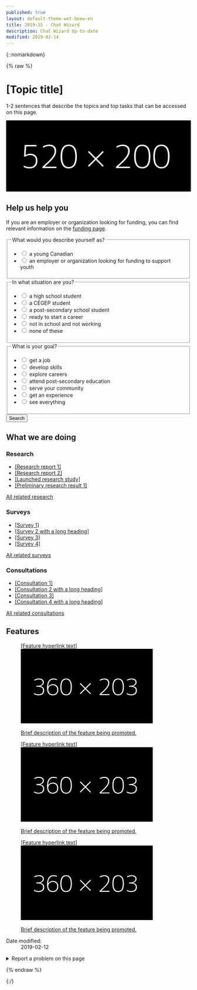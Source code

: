 ```yaml
---
published: true
layout: default-theme-wet-boew-en
title: 2019-15 - Chat Wizard
description: Chat Wizard Up-to-date
modified: 2019-02-14
---
```


{::nomarkdown}

{% raw %}

<!-- Chat wizard -->
<style>
@-webkit-keyframes slideInFromRight {
	0% {
		-ms-transform: scale(0, 1);
		-webkit-transform: scale(0, 1);
		transform: scale(0, 1);
	}
	95% {
		-ms-transform: scale(0, 1);
		-webkit-transform: scale(0, 1);
		transform: scale(0, 1);
	}
	100% {
		-ms-transform: scale(1, 1);
		-webkit-transform: scale(1, 1);
		transform: scale(1, 1);
	}
}
@keyframes slideInFromRight {
	0% {
		-ms-transform: scale(0, 1);
		-webkit-transform: scale(0, 1);
		transform: scale(0, 1);
	}
	95% {
		-ms-transform: scale(0, 1);
		-webkit-transform: scale(0, 1);
		transform: scale(0, 1);
	}
	100% {
		-ms-transform: scale(1, 1);
		-webkit-transform: scale(1, 1);
		transform: scale(1, 1);
	}
}
@-webkit-keyframes pulseIn {
	0% {
		-ms-transform: scale(1, 1);
		-webkit-transform: scale(1, 1);
		transform: scale(1, 1);
	}
	15% {
		-ms-transform: scale(1.15, 1.15);
		-webkit-transform: scale(1.15, 1.15);
		transform: scale(1.15, 1.15);
	}
	30% {
		-ms-transform: scale(1, 1);
		-webkit-transform: scale(1, 1);
		transform: scale(1, 1);
	}
	65% {
		-ms-transform: scale(1.3, 1.3);
		-webkit-transform: scale(1.3, 1.3);
		transform: scale(1.3, 1.3);
	}
	100% {
		-ms-transform: scale(1, 1);
		-webkit-transform: scale(1, 1);
		transform: scale(1, 1);
	}
}
@keyframes pulseIn {
	0% {
		-ms-transform: scale(1, 1);
		-webkit-transform: scale(1, 1);
		transform: scale(1, 1);
	}
	15% {
		-ms-transform: scale(1.15, 1.15);
		-webkit-transform: scale(1.15, 1.15);
		transform: scale(1.15, 1.15);
	}
	30% {
		-ms-transform: scale(1, 1);
		-webkit-transform: scale(1, 1);
		transform: scale(1, 1);
	}
	65% {
		-ms-transform: scale(1.3, 1.3);
		-webkit-transform: scale(1.3, 1.3);
		transform: scale(1.3, 1.3);
	}
	100% {
		-ms-transform: scale(1, 1);
		-webkit-transform: scale(1, 1);
		transform: scale(1, 1);
	}
}
.chtwzrd-trans-left {
	will-change:  scroll-position;
	animation: 5s ease-out 0s 1 slideInFromRight;
	transform-origin: 100% 50%;
}
.chtwzrd-trans-pulse {
	will-change: transform;
	animation: 0.5s linear 3.5s 1 pulseIn, 0.5s linear 15s 1 pulseIn, 0.5s linear 30s 1 pulseIn;
}
.chtwzrd-bubble-wrap {
	width: 60px;
	height: 60px;
	position: fixed;
	bottom: 30px;
	right: 30px;
	z-index: 1049;
}
.chtwzrd-bubble-wrap p {
	position: relative;
	top: 5px;
	right: 190px;
	width: 220px;
	font-size: 0.85em;
	background: #335075;
	color: #fff;
	padding: 5px 45px 5px 30px;
	line-height: 20px;
	min-height: 50px;
	border-top-left-radius: 25px;
	border-bottom-left-radius: 25px;
}
.chtwzrd-bubble-wrap p .chtwzrd-notif-close {
	position: absolute;
	top: 0;
	right: 92.5%;
	width: 1.25em;
	height: 1.25em;
	font-size: 19px;
	line-height: 1.25em;
	background: #333;
	color: #fff;
	border-radius: 50%;
	text-align: center;
	text-decoration: none;
}
.chtwzrd-bubble {
	width: 100%;
	height: 100%;
	position: absolute;
	bottom: 0;
	right: 0;
	background: #fff url('2019-assets/bot-default-avatar.png') center no-repeat;
	border-radius: 50%;
	box-shadow: 0 2px 4px rgba(0, 0, 0, 0.45);
	text-indent: -9999px;
	overflow: hidden;
	white-space: nowrap;
}
.chtwzrd-container {
	display: none;
	position: fixed;
	bottom: 20px;
	right: 20px;
	z-index: 1050;
	background-color: #fff;
	width: 25%;
	overflow: hidden;
	font-size: 0.9em;
}
@media screen and (max-width: 1199px) {
	.chtwzrd-container {
		width: 35%;
	}
}
@media screen and (max-width: 992px) {
	.chtwzrd-container {
		width: 45%;
	}
}
@media screen and (max-width: 768px) {
	.chtwzrd-bubble-wrap {
		bottom: 20px;
		right: 20px;
	}
	.chtwzrd-container {
		width: 100%;
		height: 100%;
		padding: 0;
		margin: 0;
		bottom: 0;
		right: 0;
	}
	.chtwzrd-conversation {
		max-height: 300px;
	}
	.chtwzrd-noscroll {
		overflow: hidden !important;
	}
	.chtwzrd-bubble-wrap p .chtwzrd-notif-close {
		width: 25px;
		height: 25px;
		font-size: 1.5em;
		line-height: 25px;
	}
}
.chtwzrd-min {
	overflow: visible;
	color: #fff;
	background: transparent;
	border: 0;
	-webkit-appearance: none;
	font-weight: 700;
	width: 44px;
	height: 44px;
	line-height: 50px;
	text-decoration: none;
	opacity: 0.65;
	filter: alpha(opacity=65);
	position: absolute;
	right: 0;
	top: 0;
	padding: 0;
	margin: 0;
	font-size: 1.1em;
}
.chtwzrd-min:focus {
	outline: 1px dotted #fff;
	outline-offset: -2px;
	opacity: 1;
}
.chtwzrd-conversation {
	overflow-y: auto;
	overflow-x: hidden;
	max-height: 500px;
	min-height: 200px;
}
.chtwzrd-history {
	padding-top: 15px;
}
.chtwzrd-history::before {
	content: "";
	width: 100%;
	height: 40px;
	pointer-events: none;
	background: linear-gradient(to bottom,#fff 20%, rgba(255,255,255,0) 100%);
	position: absolute;
	top: 0;
	left: 0;
	z-index: 1051;
}
.chtwzrd-inputs fieldset:first-child {
	border-top: 1px solid #e5e5e5;
}
.chtwzrd-inputs ul:last-child {
	margin-bottom: 0;
}
.chtwzrd-container h4, .chtwzrd-container legend, .chtwzrd-container h4 .chtwzrd-question a {
	font-size: 1em;
}
.chtwzrd-question, .chtwzrd-message, .chtwzrd-container label {
	padding: 8px 12px;
	border-radius: 15px;
	color: #5a5a5a;
	width: auto;
	font-weight: normal;
}
.chtwzrd-question {
	background-color: #efefef;
	min-width: 60px;
	position: relative;
}
.chtwzrd-message:focus-visible {
	outline: 1px dotted #333;
}
.chtwzrd-message, .chtwzrd-container label {
	background-color: #ddd;
}
.chtwzrd-message {
	margin-right: 15px;
}
.chtwzrd-container label {
	border: 1px solid #aaa;
	font-weight: bold;
}
.chtwzrd-avatar, .chtwzrd-question {
	display: table-cell;
	vertical-align: middle;
}
.chtwzrd-validate {
	display: none;
	height: 25px;
	font-size: 1em;
	background: #fcc;
	line-height: 25px;
	text-indent: 10px;
}
.chtwzrd-validate p {
	margin: 0;
}
.chtwzrd-avatar {
	width: 30px;
	height: 30px;
	background-color: #fff;
	background-image: url('2019-assets/bot-default-avatar.png');
	background-size: 25px;
	background-repeat: no-repeat;
	background-position: center;
}
.chtwzrd-basic-link {
	min-height: inherit;
}
@-webkit-keyframes grow {
	to {
		-webkit-transform: translateX(-50%) scale(0);
		transform: translateX(-50%) scale(0);
	}
}
@keyframes grow {
	to {
		-webkit-transform: translateX(-50%) scale(0);
		transform: translateX(-50%) scale(0);
	}
}
.chtwzrd-loader {
	width: 26px;
	height: 6px;
	position: absolute;
	bottom: 30%;
	left: 30px;
	-webkit-transform: translateX(-50%) translateY(-50%);
	transform: translateX(-50%) translateY(-50%);
}
.chtwzrd-loader-dot {
	will-change: transform;
	height: 6px;
	width: 6px;
	border-radius: 50%;
	background-color: #444;
	position: absolute;
	-webkit-animation: grow 0.5s ease-in-out infinite alternate;
	animation: grow 0.5s ease-in-out infinite alternate;
}
.chtwzrd-loader-dot.dot1 {
	left: 0;
	-webkit-transform-origin: 100% 50%;
	transform-origin: 100% 50%;
}
.chtwzrd-loader-dot.dot2 {
	left: 50%;
	margin-left: -3px;
	transform: scale(0.99);
	-webkit-transform: scale(.99);
	-webkit-animation-delay: 0.1s;
	animation-delay: 0.1s;
}
.chtwzrd-loader-dot.dot3 {
	right: 0;
	-webkit-animation-delay: 0.2s;
	animation-delay: 0.2s;
}
.chtbt-mrgn {
	margin-top: 80px;
}
</style>

<div class="row profile">
	<div class="col-md-6">
		<h1 property="name" id="wb-cont">[Topic title]</h1>
		<p>1-2 sentences that describe the topics and top tasks that can be accessed on this page.</p>
	</div>
	<div class="col-md-6 mrgn-tp-sm hidden-sm hidden-xs">
		<img src="2019-assets/520x200.png" alt="" class="pull-right img-responsive thumbnail"/>
	</div>
</div>
<div class="row">
	<section class="col-md-8 pull-left">
		<div class="container wb-chtwzrd chtwzrd-basic">
			<div class="row">
				<section class="col-md-12">
					<h2>Help us help you</h2>
					<form class="mrgn-bttm-xl" data-wb-chtwzrd='{"sendWizard":"Show results", "first":"q1", "titleWizard":"I can help you find the information you need", "startText":"Hi! I can help direct you to programs and services you might be interested in. Let&apos;s begin...", "endText":"Thank you. I have built a page with results you may find resourceful."}' action="page1.html">
						<p data-chtwzrd-intro='First, if you are an employer or organization looking for funding, you can find relevant information on the <a href="pagex.html">funding page</a>.'>If you are an employer or organization looking for funding, you can find relevant information on the <a href="pagex.html">funding page</a>.</p>
						<fieldset>
							<legend data-chtwzrd-q='{"labelWizard":"Are you:", "qId":"q1", "input":"radio"}'>What would you describe yourself as?</legend>
							<ul class="list-unstyled mrgn-tp-md">
								<li>
									<label>
										<input type="radio" value="young-canadian" name="describe" data-chtwzrd-a='{"next":"q2", "url":"page1.html"}' />
										<span>a young Canadian</span>
									</label>
								</li>
								<li>
									<label>
										<input type="radio" value="employer-organization-funding-support-youth" name="describe" data-chtwzrd-a='{"next":"none", "url":"page2.html"}' />
										<span>an employer or organization looking for funding to support youth</span>
									</label>
								</li>
							</ul>
						</fieldset>
						<fieldset>
							<legend data-chtwzrd-q='{"labelWizard":"Great! And are you:", "qId":"q2", "input":"radio"}'>In what situation are you?</legend>
							<ul class="list-unstyled mrgn-tp-md">
								<li>
									<label>
										<input type="radio" value="high-school" name="situation" data-chtwzrd-a='{"next":"q3","url":"page1.html"}' />
										<span>a high school student</span>
									</label>
								</li>
								<li>
									<label>
										<input type="radio" value="cegep-student" name="situation" data-chtwzrd-a='{"next":"q3","url":"page1.html"}' />
										<span>a CÉGEP student</span>
									</label>
								</li>
								<li>
									<label>
										<input type="radio" value="post-secondary" name="situation" data-chtwzrd-a='{"next":"q3","url":"page1.html"}' />
										<span>a post-secondary school student</span>
									</label>
								</li>
								<li>
									<label>
										<input type="radio" value="ready-start-career" name="situation" data-chtwzrd-a='{"next":"q3","url":"page1.html"}' />
										<span>ready to start a career</span>
									</label>
								</li>
								<li>
									<label>
										<input type="radio" value="not-school-not-working" name="situation" data-chtwzrd-a='{"next":"q3","url":"page1.html"}' />
										<span>not in school and not working</span>
									</label>
								</li>
								<li>
									<label>
										<input type="radio" value="none" name="situation" data-chtwzrd-a='{"next":"q3","url":"page1.html"}' />
										<span>none of these</span>
									</label>
								</li>
							</ul>
						</fieldset>
						<fieldset>
							<legend data-chtwzrd-q='{"labelWizard":"Awesome! And would you like to:", "qId":"q3", "input":"radio"}'>What is your goal?</legend>
							<ul class="list-unstyled mrgn-tp-md">
								<li>
									<label>
										<input type="radio" value="get-job" name="goal" data-chtwzrd-a='{"next":"none", "url":"page3.html"}' />
										<span>get a job</span>
									</label>
								</li>
								<li>
									<label>
										<input type="radio" value="develop-skills" name="goal" data-chtwzrd-a='{"next":"none", "url":"page4.html"}' />
										<span>develop skills</span>
									</label>
								</li>
								<li>
									<label>
										<input type="radio" value="explore-careers" name="goal" data-chtwzrd-a='{"next":"none", "url":"page5.html"}' />
										<span>explore careers</span>
									</label>
								</li>
								<li>
									<label>
										<input type="radio" value="post-secondary-education" name="goal" data-chtwzrd-a='{"next":"none", "url":"page6.html"}' />
										<span>attend post-secondary education</span>
									</label>
								</li>
								<li>
									<label>
										<input type="radio" value="serve-community" name="goal" data-chtwzrd-a='{"next":"none", "url":"page7.html"}' />
										<span>serve your community</span>
									</label>
								</li>
								<li>
									<label>
										<input type="radio" value="get-experience" name="goal" data-chtwzrd-a='{"next":"none", "url":"page8.html"}' />
										<span>get an experience</span>
									</label>
								</li>
								<li>
									<label>
										<input type="radio" value="everything" name="goal" data-chtwzrd-a='{"next":"none", "url":"page1.html"}' />
										<span>see everything</span>
									</label>
								</li>
							</ul>
						</fieldset>
						<button type="submit" class="btn btn-sm btn-primary">Search</button>
					</form>
				</section>
			</div>
		</div>
	</section>
</div>
<section class="whtwedo">
	<h2>What we are doing</h2>
	<div class="row wb-eqht">
		<section class="col-lg-4 col-md-6">
			<h3>Research</h3>
			<ul>
				<li><a href="#">[Research report 1]</a></li>
				<li><a href="#">[Research report 2]</a></li>
				<li><a href="#">[Launched research study]</a></li>
				<li><a href="#">[Preliminary research result 1]</a></li>
			</ul>
			<p><a href="#">All related research</a></p>
		</section>
		<section class="col-lg-4 col-md-6">
			<h3>Surveys</h3>
			<ul>
					<li><a href="#">[Survey 1]</a></li>
				<li><a href="#">[Survey 2 with a long heading]</a></li>
				<li><a href="#">[Survey 3]</a></li>
				<li><a href="#">[Survey 4]</a></li>
			</ul>
			<p><a href="#">All related surveys</a></p>
		</section>
		<section class="col-lg-4 col-md-6">
			<h3>Consultations</h3>
			<ul>
				<li><a href="#">[Consultation 1]</a></li>
				<li><a href="#">[Consultation 2 with a long heading]</a></li>
				<li><a href="#">[Consultation 3]</a></li>
				<li><a href="#">[Consultation 4 with a long heading]</a></li>
			</ul>
			<p><a href="#">All related consultations</a></p>
		</section>
	</div>
</section>
<section class="gc-prtts">
	<h2>Features</h2>
	<div class="row">
		<div class="col-lg-4 col-md-6 mrgn-bttm-md">
			<a href="#">
				<figure>
					<figcaption>[Feature hyperlink text]</figcaption>
					<img src="2019-assets/360x203.png" alt="" class="img-responsive thumbnail mrgn-bttm-sm"/>
					<p>Brief description of the feature being promoted.</p>
				</figure>
			</a>
		</div>
		<div class="col-lg-4 col-md-6 mrgn-bttm-md">
			<a href="#">
				<figure>
					<figcaption>[Feature hyperlink text]</figcaption>
					<img src="2019-assets/360x203.png" alt="" class="img-responsive thumbnail mrgn-bttm-sm"/>
					<p>Brief description of the feature being promoted.</p>
				</figure>
			</a>
		</div>
		<div class="col-lg-4 col-md-6 mrgn-bttm-md">
			<a href="#">
				<figure>
					<figcaption>[Feature hyperlink text]</figcaption>
					<img src="2019-assets/360x203.png" alt="" class="img-responsive thumbnail mrgn-bttm-sm"/>
					<p>Brief description of the feature being promoted.</p>
				</figure>
			</a>
		</div>
	</div>
</section>
<div class="pagedetails">
	<dl id="wb-dtmd">
		<dt>Date modified:&#32;</dt>
		<dd><time property="dateModified">2019-02-12</time></dd>
	</dl>
	<div class="row">
		<div class="col-sm-6 col-md-5 col-lg-4">
			<details class="brdr-0">
				<summary class="btn btn-default text-center">Report a problem on this page</summary>
				<div class="well row">
					<div class="gc-rprt-prblm">
						<div class="gc-rprt-prblm-frm gc-rprt-prblm-tggl">
							<form action="#">
								<fieldset>
									<legend><span class="field-name">Please select all that apply: </span></legend>
										<div class="checkbox">
											<label for="problem1"><input type="checkbox" data-reveal="#broken" name="problem" value="Something is broken" id="problem1" />Something is broken</label>
										</div>
								</fieldset>
								<button type="submit" class="btn btn-primary wb-toggle" data-toggle='{"stateOff": "hide", "stateOn": "show", "selector": ".gc-rprt-prblm-tggl"}'>Submit</button>
							</form>
						</div>
						<div class="gc-rprt-prblm-thnk gc-rprt-prblm-tggl hide">
							<h3>Thank you for your help!</h3>
							<p>You will not receive a reply. For enquiries, please <a href="https://www.canada.ca/en/contact.html">contact us</a>.</p>
						</div>
					</div>
				</div>
			</details>
		</div>
		<div class="wb-share col-sm-4 col-md-3 col-sm-offset-2 col-md-offset-4 col-lg-offset-5" data-wb-share='{"lnkClass": "btn btn-default btn-block"}'></div>
	</div>
</div>

<script src="https://ajax.googleapis.com/ajax/libs/jquery/2.1.4/jquery.js"></script>
<!-- Chat wizard -->
<script src="2019-assets/botapi.js"></script>
<script type="text/javascript">
		// Create the data that is sent as an output + check if user has answered
		var datainput = {},
			dataoutput = [],
			hasAnswered = true, 
			redirurl = "", 
			first = "", 
			intro = "", 
			firstCopy = first,
			introCopy = intro,
			formType = "dynamic",
			sendButton = '<button class="btn btn-primary btn-block chtwzrd-send" type="button">Send<span class="wb-inv"> reply and next</span></button>',
			current = "";
			
		// If chat wizard initiator is found, then initiate
		// input possibilities are: JSON and Form
		var initiatechtwzrd = function($selector, input) {		
			// initiate depending on the input type
			if(input == 'form') {
				datainput = translateToObject($selector);
			} else {
				// Stringify the JavaScipt Object Array
				datainput = botapi();
				var datajson = JSON.stringify(datainput);
				datainput = JSON.parse(datajson);
			}
			
			// Set answer to true for the messages before the first question
			firstCopy = first = datainput.header.first;
			introCopy = intro = (datainput.header.introTextWizard ? datainput.header.introTextWizard : "");
			current = datainput.questions[datainput.header.first];
				
			// Build chat wizard
			buildchtwzrd($selector, datainput.header.titleWizard);
			
			// All the commonly used elements
			var $basic = $(".chtwzrd-basic"), 
				$bubble = $(".chtwzrd-bubble-wrap"), 
				$container = $(".chtwzrd-container"), 
				$form = $(".chtwzrd-body"),
				$conversation = $(".chtwzrd-history"),
				$minimize = $(".chtwzrd-min"),
				$basiclink = $(".chtwzrd-basic-link"),
				$focusedBeforechtwzrd = "",
				$firstTabStop = $minimize,
				$lastTabStop = $basiclink;
			
			// Initiate basic form
			initiateBasicForm($basic);
			
			// Hide basic form on load, show chat bubble instead
			$basic.hide();
			$bubble.fadeIn('slow');
			
			// Add link to chat from the basic form and add some white space over the footer for the bubble to sit
			$("input[type=submit], button[type=submit]", $basic).before('<button class="btn btn-sm btn-default chtwzrd-link mrgn-rght-sm">Switch to help wizard</button>');
			$("footer#wb-info").addClass("chtbt-mrgn");
			
			if($('footer#wb-info').length) {
				// Correct bubble positionning on load, on resize an on Y scroll if necessary
				$(window).on("load resize scroll", function(e) {
					stickyUntilFooter($bubble);
				});

				// Keep the bubble sticky while scrolling Y until user reaches the footer
				var stickyUntilFooter = function($selector) {
					// Equals to bubble default bottom value in CSS
					var bottomY = 30;

					if ($(window).scrollTop() >= $(document).outerHeight() - $(window).outerHeight() - $('footer#wb-info').outerHeight()) {
						$selector.css({	
							bottom: ($('footer#wb-info').outerHeight() - ($(document).outerHeight() - $(window).outerHeight() - $(window).scrollTop()) + bottomY)
						});
					} else {
						$selector.css({	
							bottom: bottomY
						});
					}
				}
			}
			
			// Close notification aside bubble
			$(".chtwzrd-notif-close").on("click", function (event) {
				event.preventDefault();
				$(this).parent().hide();
				$bubble.focus();
			});

			// Show basic form and hide chat wizard
			$basiclink.on("click", function(event) {
				event.preventDefault();
				
				$conversation.attr("aria-live", "");
				//resumeOnSwitch($basic, dataoutput, "form");
				
				$container.stop().hide();
				$basic.stop().show();
				$("body").removeClass("chtwzrd-noscroll");
			});

			// Show chat wizard and hide basic form
			$(".chtwzrd-link").on("click", function(event) {
				event.preventDefault();
				
				$basic.stop().hide();
				$focusedBeforechtwzrd = $(':focus');
				
				if(!$(this).hasClass("chtwzrd-bubble")) {
					resumeOnSwitch($container, dataoutput, "chat");
				}
				
				$(".chtwzrd-bubble", $bubble).removeClass("chtwzrd-trans-pulse");
				$("p", $bubble).hide().removeClass("chtwzrd-trans-left");

				$container.stop().show();
				$bubble.stop().hide();

				$(".chtwzrd-conversation").scrollTop($('.chtwzrd-history')[0].scrollHeight);
				$("body").addClass("chtwzrd-noscroll");
				
				if(hasAnswered) {
					appendInteraction($form);
				}
			});
			
			// Listen for and trap the keyboard
			$container.on('keydown', function(event) {
				// Check for TAB key press, cycle through
				if(event.keyCode === 9) {
					if(event.shiftKey) {
						if($firstTabStop.is(':focus')) {
							event.preventDefault();
							$lastTabStop.focus();
						}
					} else {
						if($lastTabStop.is(':focus')) {
							event.preventDefault();
							$firstTabStop.focus();
						}
					}
				}
				// ESCAPE, close
				if (event.keyCode === 27) {
					$(".chtwzrd-min").click();
				}
			});
			
			// On chat button pressed: append answer, and on submit: redirect
			$(".chtwzrd-send").on("click", function(event) {
				if($(this).attr('type') != "submit") {
					event.preventDefault();
					var $choiceselected = $("input:checked", $form);
					if(!$choiceselected.length) {
						$choiceselected = $('input:first', $form);
						$choiceselected.attr('checked', true);
					}
					appendReply($form, buildAnswerObj($choiceselected), false);
				}
			});

			// Minimize chat wizard
			$minimize.on("click", function(event) {
				event.preventDefault();
				$container.stop().hide();
				$bubble.stop().show();
				$("body").removeClass("chtwzrd-noscroll");
				
				// Set focus back to element that had it before the modal was opened
  				$focusedBeforechtwzrd.focus();
			});
		}
		
		// Iniate basic form
		var initiateBasicForm = function($selector) {
			if(formType == "dynamic") {
				var $allQuestions = $("fieldset", $selector),
					$firstQuestion = $allQuestions.first();

				$firstQuestion.addClass("chtwzrd-first-q");
				$allQuestions.not(".chtwzrd-first-q").hide();

				$allQuestions.each(function(){
					var qParams = $(this).find("legend").data("chtwzrd-q");
					$(this).attr("id", "chtwzrd-q-" + qParams.qId);
				});
			}
			
			// On input change in the basic form
			$("input", $selector).on("change", function(event) {
				var answerData = buildAnswerObj($(this)),
					$fieldset = $(this).closest("fieldset");
				
				// Should become: if(dataoutput.length && dataoutput[1].qNext != params.next) {}
				dataoutput.push(answerData);
				$fieldset.nextAll("fieldset").hide();
				if(answerData.qNext != "none") {
					$("#chtwzrd-q-" + answerData.qNext).show();
				}
				if(typeof answerData.url !== null) {
					$selector.attr("action", answerData.url);
				}
				console.log(dataoutput);
			});
		}
			
		// Builds the chat wizard skeleton
		var buildchtwzrd = function($selector, title) {
			$selector.after('<div class="chtwzrd-bubble-wrap"><p class="chtwzrd-trans-left">' + title + ' <a href="#" class="chtwzrd-notif-close" title="Close chat notification" role="button">×</a></p><a href="#chtwzrd-container" aria-controls="chtwzrd-container" class="chtwzrd-link chtwzrd-bubble chtwzrd-trans-pulse" role="button">Open chat wizard</a></div>');
			$selector.next('.chtwzrd-bubble-wrap').after('<aside class="modal-content overlay-def chtwzrd-container"></aside>');

			$container = $(".chtwzrd-container");
			$container.append('<header class="modal-header chtwzrd-header"><h2 class="modal-title chtwzrd-title">' + title + '</h2><button type="button" class="chtwzrd-min" title="Minimize chat wizard"><span class="glyphicon glyphicon-chevron-down"></span></button></header>');
			$container.append('<form class="modal-body chtwzrd-body" method="GET"></form>');

			$form = $(".chtwzrd-body");
			$form.append('<div class="chtwzrd-conversation mrgn-bttm-md"><section class="chtwzrd-history" aria-live="assertive"><h3 class="wb-inv">Conversation history</h3></section><section class="chtwzrd-reply"><h3 class="wb-inv">Reply</h3><div class="chtwzrd-inputs"></div><div class="chtwzrd-validate"><p>Please select an option to continue.</p></div></section></div>');
			$form.append('<section class="chtwzrd-controls"><h3 class="wb-inv">Controls</h3><div class="row"><div class="col-xs-12">' + sendButton + '</div></div><div class="row"><div class="col-xs-12 text-center mrgn-tp-sm"><a href="#chtwzrd-basic" class="btn btn-sm btn-link chtwzrd-basic-link" role="button">Switch to basic form</a></div></div></section>');

			$(".chtwzrd-conversation").scrollTop($('.chtwzrd-history')[0].scrollHeight);
		}
			
		// Translate Data attributes from the form and returns a Javascript Object
		var translateToObject = function($selector) {
			var $form = $("form", $selector),
				$intro = $("p", $form).first();
			var datacook = {};
			
			datacook.header = $form.data('wb-chtwzrd');
			datacook.header.defaultDestination = $form.attr("action");
			datacook.header.titleForm = $form.prev("h2");
			datacook.header.sendForm = ($("input[type=submit]", $form).length ? $("input[type=submit]", $form).val() : $("button[type=submit]", $form).html());
			
			if($intro.length) {
				datacook.header.introTextWizard = $intro.data('chtwzrd-intro');
				datacook.header.introTextForm = $intro.html();
			}
			datacook.questions = {};
				
			$("fieldset", $selector).each(function() {
				var $question = $(this).find("legend"),
					$choices = $(this).find("li"),
					choices = [],
					qdata = $question.data('chtwzrd-q'),
					qName = "",
					questionID = qdata.qId;
				
				$choices.each(function(index) {
					var $choice = $(this).find("input"),
						name = $choice.attr("name"),
						textval = $choice.next().html();
					
					if(!index) {
						qName = name;
					}
					var choice = $choice.data('chtwzrd-a');
					choice.content = textval;
					choice.queryParam = $choice.val();
					choices.push(choice);
				});
				datacook.questions[questionID] = qdata;
				datacook.questions[questionID].queryName = qName;
				datacook.questions[questionID].labelForm = $question.html();
				datacook.questions[questionID].choices = choices;
			});
			return datacook;
		}
		
		// Resume to question X, by switching between the form and the chat wizard
		var resumeOnSwitch = function($selector, data, toggle) {
			if(!data.length){
				return;
			}
			// Redraw Chat and resume to X
			if(toggle == "chat") {
				var $conversation = $(".chtwzrd-conversation", $selector);
				
				redraw = true;
				current = first = firstCopy;
				intro = introCopy;
				redirurl = "";
				
				$conversation.html("");
				$(".chtwzrd-send", $selector).replaceWith(sendButton);
				$.each(data, function(index){
					appendInteraction($form, true);
					appendReply($form, this, true);
				});
				$conversation.attr("aria-live", "assertive");
			} 
			// Redraw Form and resume to X
			/*else {
				
			}*/
		}

		// Adds new question from bot and add inputs accordingly
		var appendInteraction = function($selector, redraw) {
			var $dropspot = $(".chtwzrd-history", $selector),
				$inputsSpot = $(".chtwzrd-inputs", $selector),
				$chtwzrdConvo = $(".chtwzrd-conversation"),
				questionnaire = datainput.header,
				$btnnext = $(".chtwzrd-send", $selector),
				markup = (first != "" || intro != "" ? "p" : "h4"),
				dotsTime = (redraw ? 0 : 1750);
			
			hasAnswered = false;
			$btnnext.prop('disabled', true);
			$inputsSpot.html('');
			
			// Faking delay and type time
			if(!redraw) {
				waitingBot($dropspot, markup);
			}

			setTimeout(function () {
				// Show greetings on first occurence
				if(first != "") {
					$(".chtwzrd-question", $dropspot).last().html(questionnaire.startText);
					first = "";
					appendInteraction($selector, redraw);
				} 
				// If intro is provided, show it before the first question
				else if(intro != "") { 
					$(".chtwzrd-question", $dropspot).last().html(intro);
					intro = "";
					appendInteraction($selector, redraw);
				}
				// If it is the last question, then change the button to submit the form
				else if(current == "last") {
					var paramStr = "";
					
					for(var i=0; i<dataoutput.length; i++) {
						paramStr += dataoutput[i].queryName + "=" + dataoutput[i].queryParam + '&';
					}
					paramStr = paramStr.slice(0, -1);
					$(".chtwzrd-question", $dropspot).last().html(questionnaire.endText);
					$btnnext.attr("type", "submit").prop('disabled', false).html(questionnaire.sendWizard + '&nbsp;<span class="glyphicon glyphicon-chevron-right small"></span>');
					$selector.attr('action', redirurl + '?' + paramStr);
				} 
				// On every other occurences, append the question and its possible answers
				else {
					$(".chtwzrd-question", $dropspot).last().html(current.labelWizard);
					if(!redraw) {
						setTimeout(function () {
							$inputsSpot.append('<fieldset><legend class="wb-inv">' + current.labelWizard + '</legend><div class="row"><div class="col-xs-12"><ul class="list-inline mrgn-tp-sm chtwzrd-choices"></ul></div></div></fieldset>');
							for(var i=0; i<current.choices.length; i++) {
								iQuestion = current.choices[i];	
								$(".chtwzrd-choices", $inputsSpot).append('<li><label><input type="' + current.input + '" value="' + iQuestion.queryParam + '" name="' + current.queryName + '" data-chtwzrd-a=\'{"next":"' + iQuestion.next + '"' + (typeof iQuestion.url === "undefined" ? '' : ', "url":"' + iQuestion.url + '"') + '}\' /> <span>' + iQuestion.content + '</span></label></li>');
							}
							if($(".chtwzrd-reply").outerHeight() > ($chtwzrdConvo.innerHeight() - $(".chtwzrd-question:last")[0].scrollHeight)) {
								$chtwzrdConvo.stop().animate({scrollTop:$conversation.outerHeight() - $(".chtwzrd-question:last")[0].scrollHeight - 30}, 500, 'swing');
							} else {
								$chtwzrdConvo.scrollTop($('.chtwzrd-history')[0].scrollHeight);
							}
							$btnnext.prop('disabled', false);
						}, 750);
					}
				}
				$chtwzrdConvo.scrollTop($('.chtwzrd-history')[0].scrollHeight);
			}, dotsTime);
		}
			
		// Waiting for the bot to type animation
		var waitingBot = function($selector, markup) {
			$selector.append('<div class="row mrgn-bttm-sm"><div class="col-xs-9"><' + markup + ' class="mrgn-tp-0 mrgn-bttm-sm"><span class="chtwzrd-avatar"></span><span class="chtwzrd-question"><span class="chtwzrd-loader" aria-label="Waiting for message"><span class="chtwzrd-loader-dot dot1"></span><span class="chtwzrd-loader-dot dot2"></span><span class="chtwzrd-loader-dot dot3"></span></span></span></' + markup + '></div></div>');
		}
		
		// Add reply from human and calls next question
		var appendReply = function($selector, answerObj, redraw) {
			var randID = Math.floor((Math.random() * 1000000) + 1000);
			$dropspot = $(".chtwzrd-history", $selector);
			$dropspot.append('<div class="row mrgn-bttm-md" id="chtwzrd-reply-' + randID + '"><div class="col-xs-9 col-xs-offset-3"><div class="chtwzrd-message text-right pull-right"><p class="mrgn-bttm-0"><span class="wb-inv">You have answered: </span>' + answerObj.value + '</p></div></div></div>');
			hasAnswered = true;
			redirurl = answerObj.url; 
			
			if(!redraw) {
				$(".chtwzrd-send", $selector).prop('disabled', true);
				dataoutput.push(answerObj);
				$form.append('<input type="hidden" name="' + answerObj.queryName + '" value="' + answerObj.queryParam + '" />');
				
				setTimeout(function () {
					var next = answerObj.qNext;
					if(next == "none") {
						current = "last";
					} else {
						current = datainput.questions[next];
					}
					$(".chtwzrd-inputs", $selector).remove("fieldset");
					$("#chtwzrd-reply-" + randID, $dropspot).focus();
					appendInteraction($selector, redraw);
				}, 500);
			}
		}
		
		// Builds an object that is suitable for dataoutput, and returns it
		var buildAnswerObj = function($selector) {
			// The way of taking text value for input is weak at this moment, needs improvement
			var answerData = $selector.data("chtwzrd-a");
			return {
				qNext: answerData.next, 
				queryName: $selector.attr("name"), 
				queryParam: $selector.val(), 
				url: answerData.url, 
				value: $selector.next().html()
			};
		}
			
		// Initiator here, let's go!
		if($(".wb-chtwzrd").length) {
			$chtwzrd = $(".wb-chtwzrd");
			initiatechtwzrd($chtwzrd, 'form');
		}
		</script>

{% endraw %}

{:/}